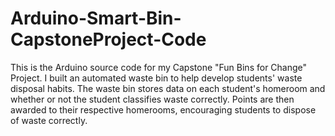# Arduino-Smart-Bin-CapstoneProject-Code
This is the Arduino source code for my Capstone "Fun Bins for Change" Project. I built an automated waste bin to help develop students' waste disposal habits. The waste bin stores data on each student's homeroom and whether or not the student classifies waste correctly. Points are then awarded to their respective homerooms, encouraging students to dispose of waste correctly.
